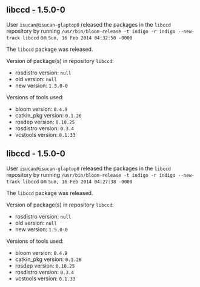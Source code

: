 ## libccd - 1.5.0-0

User `isucan@isucan-glaptop0` released the packages in the `libccd` repository by running `/usr/bin/bloom-release -t indigo -r indigo --new-track libccd` on `Sun, 16 Feb 2014 04:32:50 -0000`

The `libccd` package was released.

Version of package(s) in repository `libccd`:
- rosdistro version: `null`
- old version: `null`
- new version: `1.5.0-0`

Versions of tools used:
- bloom version: `0.4.9`
- catkin_pkg version: `0.1.26`
- rosdep version: `0.10.25`
- rosdistro version: `0.3.4`
- vcstools version: `0.1.33`


## libccd - 1.5.0-0

User `isucan@isucan-glaptop0` released the packages in the `libccd` repository by running `/usr/bin/bloom-release -t indigo -r indigo --new-track libccd` on `Sun, 16 Feb 2014 04:27:38 -0000`

The `libccd` package was released.

Version of package(s) in repository `libccd`:
- rosdistro version: `null`
- old version: `null`
- new version: `1.5.0-0`

Versions of tools used:
- bloom version: `0.4.9`
- catkin_pkg version: `0.1.26`
- rosdep version: `0.10.25`
- rosdistro version: `0.3.4`
- vcstools version: `0.1.33`


